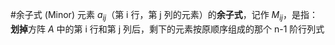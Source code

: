 #余子式 (Minor)
    元素 $a_{ij}$（第 i 行，第 j 列的元素）的**余子式**，记作 $M_{ij}$，是指：
    **划掉**方阵 $A$ 中的第 i 行和第 j 列后，剩下的元素按原顺序组成的那个 n-1 阶行列式